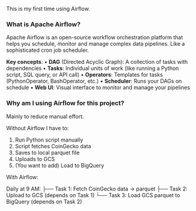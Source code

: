This is my first time using Airflow.

### What is Apache Airflow?

Apache Airflow is an open-source workflow orchestration platform that helps you schedule, monitor and manage complex data pipelines. Like a sophisticated cron job scheduler.

**Key concepts**:
•  **DAG** (Directed Acyclic Graph): A collection of tasks with dependencies
•  **Tasks**: Individual units of work (like running a Python script, SQL query, or API call)
•  **Operators**: Templates for tasks (PythonOperator, BashOperator, etc.)
•  **Scheduler**: Runs your DAGs on schedule
•  **Web UI**: Visual interface to monitor and manage your pipelines


### Why am I using Airflow for this project?

Mainly to reduce manual effort.

Without Airflow I have to:

1. Run Python script manually
2. Script fetches CoinGecko data
3. Saves to local parquet file
4. Uploads to GCS
5. (You want to add) Load to BigQuery

With Airflow:

Daily at 9 AM:
├── Task 1: Fetch CoinGecko data → parquet
├── Task 2: Upload to GCS (depends on Task 1)
└── Task 3: Load GCS parquet to BigQuery (depends on Task 2)

